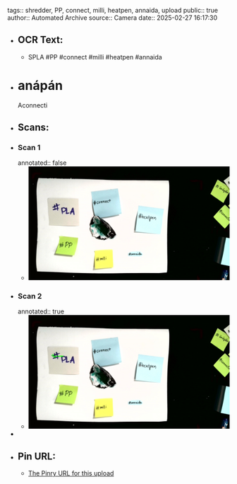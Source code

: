 tags:: shredder, PP, connect, milli, heatpen, annaida, upload
public:: true
author:: Automated Archive
source:: Camera
date:: 2025-02-27 16:17:30

- ## OCR Text:
	- SPLA
	  #PP
	  #connect
	  #milli
	  #heatpen
	  #annaida
- # anápán
   Aconnecti
- ## Scans:
- ### Scan 1
  annotated:: false
	- ![./assets/scans/2025-02-27T16-17-30-6678.jpg](./assets/scans/2025-02-27T16-17-30-6678.jpg)
- ### Scan 2
  annotated:: true
	- ![./assets/scans/2025-02-27T16-17-30-6876.jpg](./assets/scans/2025-02-27T16-17-30-6876.jpg)
-
- ## Pin URL:
	- [The Pinry URL for this upload](https://pinry.petau.net/pins/182/)